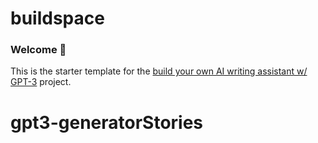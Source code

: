 # buildspace 
### Welcome 👋
This is the starter template for the [build your own AI writing assistant w/ GPT-3](https://buildspace.so/builds/ai-writer) project.
# gpt3-generatorStories
